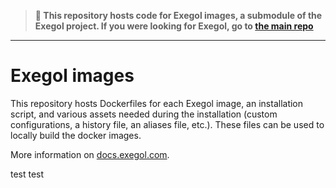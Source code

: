 
> **📌 This repository hosts code for Exegol images, a submodule of the Exegol project. 
> If you were looking for Exegol, go to [the main repo](https://github.com/ThePorgs/Exegol)**
___

# Exegol images

This repository hosts Dockerfiles for each Exegol image, an installation script, and various assets needed during the installation (custom configurations, a history file, an aliases file, etc.). These files can be used to locally build the docker images.

More information on [docs.exegol.com](https://docs.exegol.com/).

test
test
